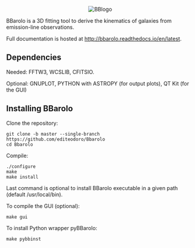 <p align="center">
  <img src="http://editeodoro.github.io/Bbarolo/files/bbarolo.jpg" alt="BBlogo"/>
</p>


BBarolo is a 3D fitting tool to derive the kinematics of galaxies from emission-line observations.

Full documentation is hosted at http://bbarolo.readthedocs.io/en/latest. 


## Dependencies

Needed: FFTW3, WCSLIB, CFITSIO. 

Optional: GNUPLOT, PYTHON with ASTROPY (for output plots), QT Kit (for the GUI) 


## Installing BBarolo

Clone the repository:

````
git clone -b master --single-branch https://github.com/editeodoro/Bbarolo 
cd Bbarolo
````

Compile:
````
./configure
make
make install
 ````
Last command is optional to install BBarolo executable in a given path (default /usr/local/bin).


To compile the GUI (optional): 
 ````
 make gui
````

To install Python wrapper pyBBarolo:
 ````
 make pybbinst
````


